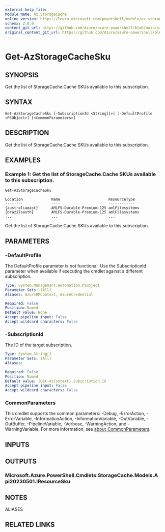 ```yaml
---
external help file: 
Module Name: Az.StorageCache
online version: https://learn.microsoft.com/powershell/module/az.storagecache/get-azstoragecachesku
schema: 2.0.0
content_git_url: https://github.com/Azure/azure-powershell/blob/main/src/StorageCache/StorageCache/help/Get-AzStorageCacheSku.md
original_content_git_url: https://github.com/Azure/azure-powershell/blob/main/src/StorageCache/StorageCache/help/Get-AzStorageCacheSku.md
---
```


# Get-AzStorageCacheSku

## SYNOPSIS
Get the list of StorageCache.Cache SKUs available to this subscription.

## SYNTAX

```
Get-AzStorageCacheSku [-SubscriptionId <String[]>] [-DefaultProfile <PSObject>] [<CommonParameters>]
```

## DESCRIPTION
Get the list of StorageCache.Cache SKUs available to this subscription.

## EXAMPLES

### Example 1: Get the list of StorageCache.Cache SKUs available to this subscription.
```powershell
Get-AzStorageCacheSku
```

```output
Location             Name                      ResourceType
--------             ----                      ------------
{australiaeast}      AMLFS-Durable-Premium-125 amlFilesystems
{brazilsouth}        AMLFS-Durable-Premium-125 amlFilesystems
...                  ...                       ...
```

Get the list of StorageCache.Cache SKUs available to this subscription.

## PARAMETERS

### -DefaultProfile
The DefaultProfile parameter is not functional.
Use the SubscriptionId parameter when available if executing the cmdlet against a different subscription.

```yaml
Type: System.Management.Automation.PSObject
Parameter Sets: (All)
Aliases: AzureRMContext, AzureCredential

Required: False
Position: Named
Default value: None
Accept pipeline input: False
Accept wildcard characters: False
```

### -SubscriptionId
The ID of the target subscription.

```yaml
Type: System.String[]
Parameter Sets: (All)
Aliases:

Required: False
Position: Named
Default value: (Get-AzContext).Subscription.Id
Accept pipeline input: False
Accept wildcard characters: False
```

### CommonParameters
This cmdlet supports the common parameters: -Debug, -ErrorAction, -ErrorVariable, -InformationAction, -InformationVariable, -OutVariable, -OutBuffer, -PipelineVariable, -Verbose, -WarningAction, and -WarningVariable. For more information, see [about_CommonParameters](http://go.microsoft.com/fwlink/?LinkID=113216).

## INPUTS

## OUTPUTS

### Microsoft.Azure.PowerShell.Cmdlets.StorageCache.Models.Api20230501.IResourceSku

## NOTES

ALIASES

## RELATED LINKS


